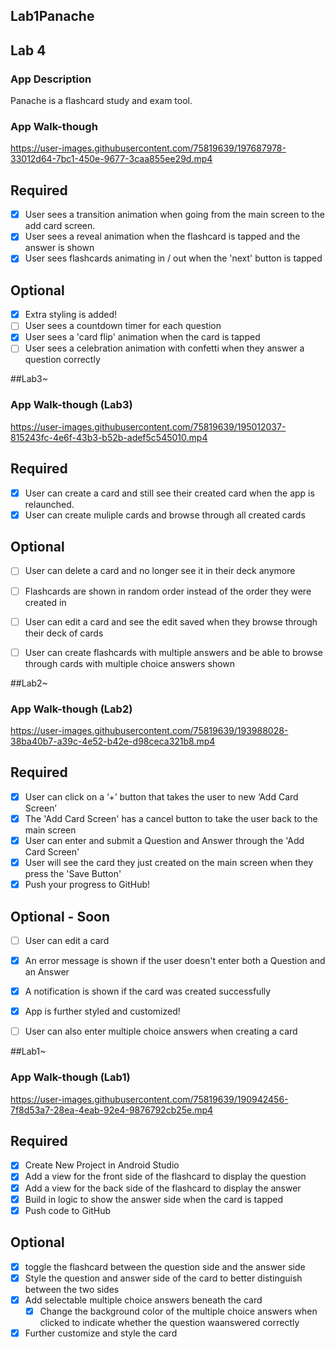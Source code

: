 ## Lab1Panache

## Lab 4

### App Description
Panache is a flashcard study and exam tool. 

### App Walk-though


https://user-images.githubusercontent.com/75819639/197687978-33012d64-7bc1-450e-9677-3caa855ee29d.mp4


## Required
- [x] User sees a transition animation when going from the main screen to the add card screen.
- [x] User sees a reveal animation when the flashcard is tapped and the answer is shown
- [x] User sees flashcards animating in / out when the 'next' button is tapped
## Optional
- [x] Extra styling is added!
- [ ] User sees a countdown timer for each question
- [x] User sees a 'card flip' animation when the card is tapped
- [ ] User sees a celebration animation with confetti when they answer a question correctly

##Lab3~

### App Walk-though (Lab3)


https://user-images.githubusercontent.com/75819639/195012037-815243fc-4e6f-43b3-b52b-adef5c545010.mp4



## Required
- [x] User can create a card and still see their created card when the app is relaunched.
- [x] User can create muliple cards and browse through all created cards

## Optional
- [ ] User can delete a card and no longer see it in their deck anymore
- [ ] Flashcards are shown in random order instead of the order they were created in
- [ ] User can edit a card and see the edit saved when they browse through their deck of cards
- [ ] User can create flashcards with multiple answers and be able to browse through cards with multiple choice answers shown



##Lab2~
### App Walk-though (Lab2)


https://user-images.githubusercontent.com/75819639/193988028-38ba40b7-a39c-4e52-b42e-d98ceca321b8.mp4



## Required
- [x] User can click on a ‘+’ button that takes the user to new ‘Add Card Screen’
- [x] The 'Add Card Screen' has a cancel button to take the user back to the main screen
- [x] User can enter and submit a Question and Answer through the 'Add Card Screen'
- [x] User will see the card they just created on the main screen when they press the 'Save Button'
- [x] Push your progress to GitHub!

## Optional - Soon
- [ ] User can edit a card
- [x] An error message is shown if the user doesn't enter both a Question and an Answer
- [x] A notification is shown if the card was created successfully
- [x] App is further styled and customized!
- [ ] User can also enter multiple choice answers when creating a card


##Lab1~


### App Walk-though (Lab1)


https://user-images.githubusercontent.com/75819639/190942456-7f8d53a7-28ea-4eab-92e4-9876792cb25e.mp4



## Required
- [x] Create New Project in Android Studio
- [x] Add a view for the front side of the flashcard to display the question
- [x] Add a view for the back side of the flashcard to display the answer
- [x] Build in logic to show the answer side when the card is tapped
- [x] Push code to GitHub
## Optional
- [x] toggle the flashcard between the question side and the answer side
- [x] Style the question and answer side of the card to better distinguish between the two sides
- [x] Add selectable multiple choice answers beneath the card
   - [x] Change the background color of the multiple choice answers when clicked to indicate whether the question waanswered correctly
- [x] Further customize and style the card
